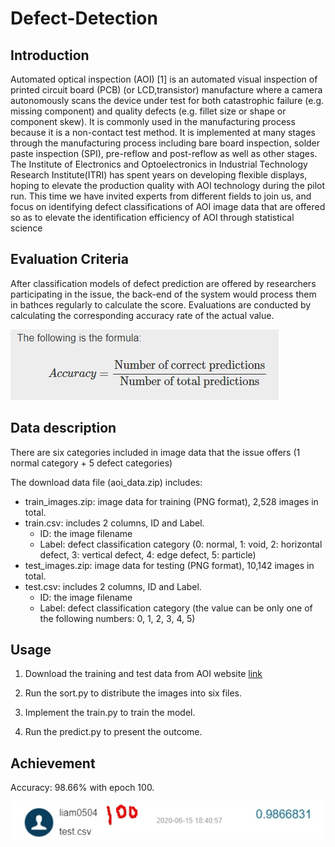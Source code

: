 # Defect-Detection

## Introduction

Automated optical inspection (AOI) [1] is an automated visual inspection of printed circuit board (PCB) (or LCD,transistor) manufacture where a camera autonomously scans the device under test for both catastrophic failure (e.g. missing component) and quality defects (e.g. fillet size or shape or component skew). It is commonly used in the manufacturing process because it is a non-contact test method. It is implemented at many stages through the manufacturing process including bare board inspection, solder paste inspection (SPI), pre-reflow and post-reflow as well as other stages. The Institute of Electronics and Optoelectronics in Industrial Technology Research Institute(ITRI) has spent years on developing flexible displays, hoping to elevate the production quality with AOI technology during the pilot run. This time we have invited experts from different fields to join us, and focus on identifying defect classifications of AOI image data that are offered so as to elevate the identification efficiency of AOI through statistical science

## Evaluation Criteria

After classification models of defect prediction are offered by researchers participating in the issue, the back-end of the system would process them in bathces regularly to calculate the score. Evaluations are conducted by calculating the corresponding accuracy rate of the actual value.

![image](https://github.com/liam0504/Defect-Detection/blob/main/Image/1636790981720.jpg)

## Data description
There are six categories included in image data that the issue offers (1 normal category + 5 defect categories)

The download data file (aoi_data.zip) includes:

- train_images.zip: image data for training (PNG format), 2,528 images in total.
- train.csv: includes 2 columns, ID and Label.
   - ID: the image filename
   - Label: defect classification category (0: normal, 1: void, 2: horizontal defect, 3: vertical defect, 4: edge defect, 5: particle)
- test_images.zip: image data for testing (PNG format), 10,142 images in total.
- test.csv: includes 2 columns, ID and Label.
   - ID: the image filename
   - Label: defect classification category (the value can be only one of the following numbers: 0, 1, 2, 3, 4, 5)


## Usage

1.	Download the training and test data from AOI website [link](https://aidea-web.tw/topic/a49e3f76-69c9-4a4a-bcfc-c882840b3f27)

2.	Run the sort.py to distribute the images into six files.

3. Implement the train.py to train the model.

4. Run the predict.py to present the outcome.

## Achievement

Accuracy: 98.66% with epoch 100.

![image](https://github.com/liam0504/Defect-Detection/blob/main/Image/1636793098237.jpg)

